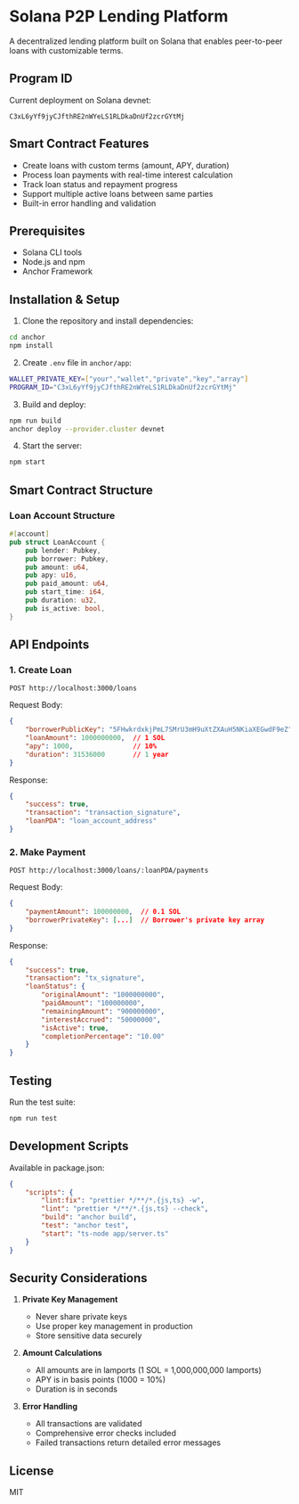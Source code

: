 # Solana P2P Lending Platform

A decentralized lending platform built on Solana that enables peer-to-peer loans with customizable terms.

## Program ID
Current deployment on Solana devnet:
```
C3xL6yYf9jyCJfthRE2nWYeLS1RLDkaDnUf2zcrGYtMj
```

## Smart Contract Features
- Create loans with custom terms (amount, APY, duration)
- Process loan payments with real-time interest calculation
- Track loan status and repayment progress
- Support multiple active loans between same parties
- Built-in error handling and validation

## Prerequisites
- Solana CLI tools
- Node.js and npm
- Anchor Framework

## Installation & Setup

1. Clone the repository and install dependencies:
```bash
cd anchor
npm install
```

2. Create `.env` file in `anchor/app`:
```bash
WALLET_PRIVATE_KEY=["your","wallet","private","key","array"]
PROGRAM_ID="C3xL6yYf9jyCJfthRE2nWYeLS1RLDkaDnUf2zcrGYtMj"
```

3. Build and deploy:
```bash
npm run build
anchor deploy --provider.cluster devnet
```

4. Start the server:
```bash
npm start
```

## Smart Contract Structure

### Loan Account Structure
```rust
#[account]
pub struct LoanAccount {
    pub lender: Pubkey,
    pub borrower: Pubkey,
    pub amount: u64,
    pub apy: u16,
    pub paid_amount: u64,
    pub start_time: i64,
    pub duration: u32,
    pub is_active: bool,
}
```

## API Endpoints

### 1. Create Loan
```http
POST http://localhost:3000/loans
```

Request Body:
```json
{
    "borrowerPublicKey": "5FHwkrdxkjPmL7SMrU3mH9uXtZXAuH5NKiaXEGwdF9eZ",
    "loanAmount": 1000000000,  // 1 SOL
    "apy": 1000,               // 10%
    "duration": 31536000       // 1 year
}
```

Response:
```json
{
    "success": true,
    "transaction": "transaction_signature",
    "loanPDA": "loan_account_address"
}
```

### 2. Make Payment
```http
POST http://localhost:3000/loans/:loanPDA/payments
```

Request Body:
```json
{
    "paymentAmount": 100000000,  // 0.1 SOL
    "borrowerPrivateKey": [...]  // Borrower's private key array
}
```

Response:
```json
{
    "success": true,
    "transaction": "tx_signature",
    "loanStatus": {
        "originalAmount": "1000000000",
        "paidAmount": "100000000",
        "remainingAmount": "900000000",
        "interestAccrued": "50000000",
        "isActive": true,
        "completionPercentage": "10.00"
    }
}
```

## Testing
Run the test suite:
```bash
npm run test
```

## Development Scripts
Available in package.json:
```json
{
    "scripts": {
        "lint:fix": "prettier */**/*.{js,ts} -w",
        "lint": "prettier */**/*.{js,ts} --check",
        "build": "anchor build",
        "test": "anchor test",
        "start": "ts-node app/server.ts"
    }
}
```

## Security Considerations

1. **Private Key Management**
   - Never share private keys
   - Use proper key management in production
   - Store sensitive data securely

2. **Amount Calculations**
   - All amounts are in lamports (1 SOL = 1,000,000,000 lamports)
   - APY is in basis points (1000 = 10%)
   - Duration is in seconds

3. **Error Handling**
   - All transactions are validated
   - Comprehensive error checks included
   - Failed transactions return detailed error messages

## License
MIT